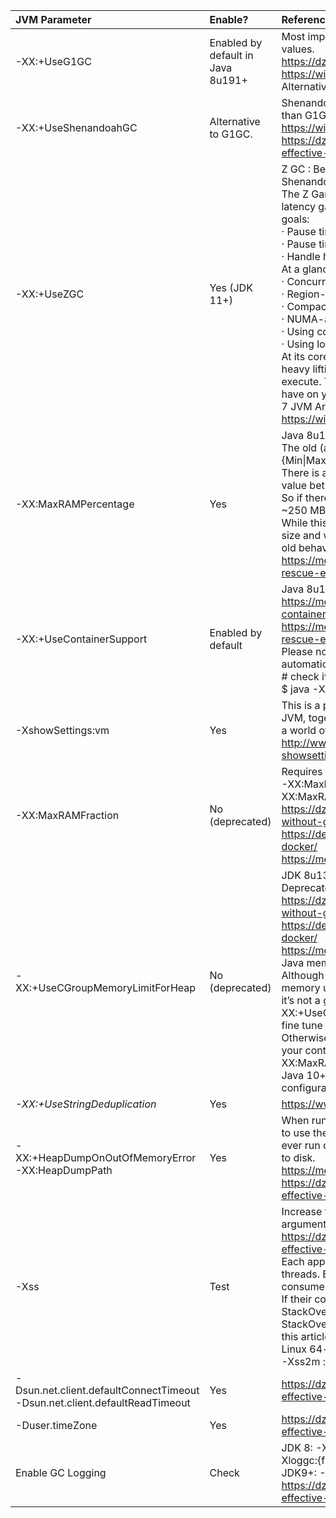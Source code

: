 |  **JVM Parameter** | **Enable?** | **References / Details** |
| :----------------------------------|:---|:---|
|  -XX:+UseG1GC | Enabled by default in Java 8u191+ | Most important defaults specific to G1 and their default values.<br/> https://dzone.com/articles/choosing-the-right-gc<br/> https://wiki.openjdk.java.net/display/HotSpot/G1GC+Feedback<br/> Alternative: Shenandoah GC |
|  -XX:+UseShenandoahGC | Alternative to G1GC. | Shenandoah Garbage Collector: experimental in Java 8, newer than G1GC, available in some OpenJDK 8 and newer releases.<br/> https://wiki.openjdk.java.net/display/shenandoah/Main <br/> https://dzone.com/articles/7-jvm-arguments-of-highly-effective-applications-1 |
|  -XX:+UseZGC | Yes (JDK 11+) | Z GC : Better Garbage Collector Algorithm than G1 or Shenandoah. JDK 11+ required.<br/> The Z Garbage Collector, also known as ZGC, is a scalable low latency garbage collector designed to meet the following goals:<br/> · Pause times do not exceed 10ms (*)<br/> · Pause times do not increase with the heap or live-set size<br/> · Handle heaps ranging from a 8MB to 16TB in size<br/> At a glance, ZGC is:<br/> · Concurrent<br/> · Region-based<br/> · Compacting<br/> · NUMA-aware<br/> · Using colored pointers<br/> · Using load barriers<br/> At its core, ZGC is a concurrent garbage collector, meaning all heavy lifting work is done while Java threads continue to execute. This greatly limits the impact garbage collection will have on your application's response time.<br/> 7 JVM Arguments of Highly Effective Applications<br/> https://wiki.openjdk.java.net/display/zgc/Main |
|  -XX:MaxRAMPercentage | Yes | Java 8u191+ required.<br/>The old (and somewhat broken) flags -XX:{Min\|Max}RAMFraction are now deprecated. <br/>There is a new flag -XX:MaxRAMPercentage, that takes a value between 0.0 and 100.0 and defaults to 25.0. <br/>So if there is a 1 GB memory limit, the JVM heap is limited to ~250 MB by default. <br/>While this can certainly be improved — depending on the RAM size and workload — it’s a pretty good default compared to the old behaviour.<br/> https://medium.com/adorsys/usecontainersupport-to-the-rescue-e77d6cfea712 |
|  -XX:+UseContainerSupport | Enabled by default | Java 8u191+ required (enabled by default in Linux)<br/> https://medium.com/adorsys/jvm-memory-settings-in-a-container-environment-64b0840e1d9e<br/> https://medium.com/adorsys/usecontainersupport-to-the-rescue-e77d6cfea712<br/> Please note that setting -Xmx and -Xms disables the automatic heap sizing.<br/> # check if +UseContainerSupport is enabled<br/> $ java -XX:+PrintFlagsFinal -version | grep UseContainerSupport<br/> bool UseContainerSupport = true {product}<br/> https://merikan.com/2019/04/jvm-in-a-container/<br/> Java 10 introduced +UseContainerSupport (enabled by default) which makes the JVM use sane defaults in a container environment. <br/>This feature is backported to Java 8 since 8u191, potentially allowing a huge percentage of Java deployments in the wild to properly configure their memory. |
|  -XshowSettings:vm | Yes | This is a priceless feature to display all the settings of the JVM, together with -XX:+PrintCommandLineFlags it can show a world of hidden stuff.<br/> http://www.javamonamour.org/2018/11/java-showsettings.html |
|  -XX:MaxRAMFraction | No (deprecated) | Requires JDK 8u131+<br/> -XX:MaxRAMFraction deprecated since Java 8u191+ (use -XX:MaxRAMPercentage instead)<br/> https://dzone.com/articles/running-a-jvm-in-a-container-without-getting-kille<br/> https://developers.redhat.com/blog/2017/03/14/java-inside-docker/<br/> https://merikan.com/2019/04/jvm-in-a-container/ |
|  -XX:+UseCGroupMemoryLimitForHeap | No (deprecated) | JDK 8u131+ required<br/> Deprecated in Java10 & Java8u191+<br/> https://dzone.com/articles/running-a-jvm-in-a-container-without-getting-kille<br/> https://developers.redhat.com/blog/2017/03/14/java-inside-docker/<br/> https://merikan.com/2019/04/jvm-in-a-container/<br/> Java memory management and configuration is still complex. Although the JVM can read cgroup memory limits and adapt memory usage accordingly since Java 9/8u131, <br/>it’s not a golden bullet. You need to know what -XX:+UseCGroupMemoryLimitForHeap does and you need to fine tune some parameters for every deployment. <br/>Otherwise you risk wasting resources and money or getting your containers killed at the worst time possible. -XX:MaxRAMFraction=1 is especially dangerous. <br/>Java 10+ brings a lot of improvements but still needs manual configuration. To be safe, load test your stuff. |
|  *-XX:+UseStringDeduplication* | Yes | https://www.baeldung.com/jvm-garbage-collectors |
|  -XX:+HeapDumpOnOutOfMemoryError<br/> -XX:HeapDumpPath | Yes | When running a JVM in a docker container it is probably wise to use the HeapDumpOnOutOfMemoryError option so if you ever run out of memmory the jvm will write a dump of the heap to disk.<br/> https://merikan.com/2019/04/jvm-in-a-container/<br/> https://dzone.com/articles/7-jvm-arguments-of-highly-effective-applications-1 |
|  -Xss | Test | Increase the thread’s stack size limit by passing the -Xss argument.<br/> https://dzone.com/articles/7-jvm-arguments-of-highly-effective-applications-1<br/> Each application will have tens, hundreds, thousands of threads. Each thread will have its own stack. Each one of them consumes memory. <br/>If their consumption goes beyond a certain limit, then a StackOverflowError is thrown. More details about StackOverflowError and solutions to resolve it can be found in this article.<br/> Linux 64-bit JVM Default thread stack size = 1024k<br/> -Xss2m : This will set the thread's stack size to 2mb |
|  -Dsun.net.client.defaultConnectTimeout<br/> -Dsun.net.client.defaultReadTimeout | Yes | https://dzone.com/articles/7-jvm-arguments-of-highly-effective-applications-1 |
|  -Duser.timeZone | Yes | https://dzone.com/articles/7-jvm-arguments-of-highly-effective-applications-1 |
|  Enable GC Logging | Check | JDK 8: -XX:+PrintGCDetails -XX:+PrintGCDateStamps -Xloggc:{file-path}<br/> JDK9+: -Xlog:gc*:file={file-path}<br/> https://dzone.com/articles/7-jvm-arguments-of-highly-effective-applications-1 |
